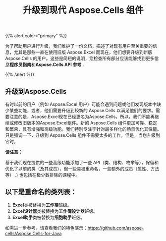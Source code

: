 ﻿---
title: 升级到现代 Aspose.Cells 组件
type: docs
weight: 60
url: /zh/java/upgrade-to-modern-aspose-cells-component/
---
{{% alert color="primary" %}} 

为了帮助用户进行升级，我们维护了一份文档，描述了对现有用户至关重要的信息，尤其是那些一直在使用旧版 Aspose.Excel 而现在，他们想要升级到新版 Aspose.Cells 的用户。这些是简短的说明，您检查所有部分应该能够找到更多信息**程序员指南**和**Aspose.Cells API 参考** . 

{{% /alert %}} 
## **升级到Aspose.Cells**
有时以前的用户（例如 Aspose.Excel 用户）可能会遇到问题或他们发现版本中缺少某些功能，或者，他们需要升级到较新的 Aspose.Cells 以满足他们的要求。需要注意的是，Aspose.Excel现在已经更名为Aspose.Cells，所以，我们不能再继续或修改旧版本的Aspose.Excel组件。新的 Aspose.Cells 组件更加可靠、稳定和繁荣，具有增强和高级功能。我们特别专注于针对最多样化的场景优化其性能。只是强调一下，升级到 Aspose.Cells 组件不需要太多的工作。但是，当您升级到它时，

**请注意：** 

基于我们现在提供的一些高级功能添加了一些 API（类、结构、枚举等），保留和优化了以前的类（及其成员），但一些类被重命名，一些额外的成员（属性、方法等） .) 也包括在极少数排除的课程中。
## **以下是重命名的类列表：**
1. **Excel**类被替换为**工作簿**班级。
1. **Excel设计器**类被替换为**工作簿设计器**班级。
1. **Excel助手**类被替换为**细胞助手**班级。

如需进一步参考，请查看我们的特色演示：<https://github.com/aspose-cells/Aspose.Cells-for-Java>
